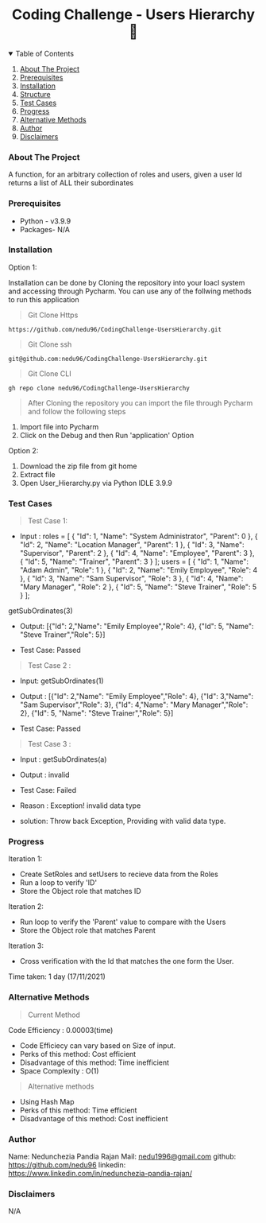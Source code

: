 <h1 align="center">Coding Challenge - Users Hierarchy 👋</h1>
<p>
</p>

<!-- TABLE OF CONTENTS -->

<details open="open">
  <summary>Table of Contents</summary>
  <ol>
    <li><a href="#about-the-project">About The Project</a></li>  
    <li><a href="#prerequisites">Prerequisites</a></li>
    <li><a href="#installation">Installation</a></li>  
    <li><a href="#structure">Structure</a></li>
    <li><a href="#test-cases">Test Cases</a></li>
    <li><a href="#Progress">Progress</a></li>
    <li><a href="#Alternative-methods">Alternative Methods</a></li>
    <li><a href="#Author">Author</a></li>
   <li><a href="# Disclaimers">Disclaimers</a></li>
  </ol>
</details>

### About The Project

A function, for an arbitrary collection of roles and users, given a user Id returns a
list of ALL their subordinates

### Prerequisites

* Python - v3.9.9  
* Packages- N/A 

### Installation

Option 1:

Installation can be done by Cloning the repository into your loacl system and accessing through Pycharm. You can use any of the follwing methods to run this application

> Git Clone Https

	https://github.com/nedu96/CodingChallenge-UsersHierarchy.git
  
> Git Clone ssh

	git@github.com:nedu96/CodingChallenge-UsersHierarchy.git
  
> Git Clone CLI

	gh repo clone nedu96/CodingChallenge-UsersHierarchy
  
> After Cloning the repository you can import the file through Pycharm and follow the following steps

1. Import file into Pycharm
2. Click on the Debug and then Run 'application' Option

Option 2:

1. Download the zip file from git home
2. Extract file 
3. Open User_Hierarchy.py via Python IDLE 3.9.9

### Test Cases


> Test Case 1: 

* Input :
roles = [
{
"Id": 1,
"Name": "System Administrator",
"Parent": 0
},
{
"Id": 2,
"Name": "Location Manager",
"Parent": 1
},
{
"Id": 3,
"Name": "Supervisor",
"Parent": 2
},
{
"Id": 4,
"Name": "Employee",
"Parent": 3
},
{
"Id": 5,
"Name": "Trainer",
"Parent": 3
}
];
users = [
{
"Id": 1,
"Name": "Adam Admin",
"Role": 1
},
{
"Id": 2,
"Name": "Emily Employee",
"Role": 4
},
{
"Id": 3,
"Name": "Sam Supervisor",
"Role": 3
},
{
"Id": 4,
"Name": "Mary Manager",
"Role": 2
},
{
"Id": 5,
"Name": "Steve Trainer",
"Role": 5
}
];

getSubOrdinates(3)

* Output: [{"Id": 2,"Name": "Emily
Employee","Role": 4}, {"Id": 5, "Name": "Steve Trainer","Role": 5}]

* Test Case: Passed

> Test Case 2 : 

* Input: getSubOrdinates(1)

* Output : [{"Id": 2,"Name": "Emily
Employee","Role": 4}, {"Id": 3,"Name": "Sam Supervisor","Role": 3},
{"Id": 4,"Name": "Mary Manager","Role": 2}, {"Id": 5, "Name": "Steve
Trainer","Role": 5}]

* Test Case: Passed


> Test Case 3 : 

* Input : getSubOrdinates(a)

* Output : invalid 

* Test Case: Failed

* Reason : Exception! invalid data type

* solution: Throw back Exception, Providing with valid data type.


### Progress

Iteration 1: 

* Create SetRoles and setUsers to recieve data from the Roles
* Run a loop to verify 'ID'
* Store the Object role that matches ID

Iteration 2:

* Run loop to verify the 'Parent' value to compare with the Users
* Store the Object role that matches Parent

Iteration 3:

* Cross verification with the Id that matches the one form the User.

Time taken: 1 day (17/11/2021)


### Alternative Methods

> Current Method


Code Efficiency : 0.00003(time)
* Code Efficiecy can vary based on Size of input.
* Perks of this method: Cost efficient
* Disadvantage  of this method: Time inefficient 
* Space Complexity : O(1)


> Alternative methods
* Using Hash Map
* Perks of this method: Time efficient
* Disadvantage  of this method: Cost inefficient 


### Author

Name: Nedunchezia Pandia Rajan
Mail: nedu1996@gmail.com
github: https://github.com/nedu96
linkedin: https://www.linkedin.com/in/nedunchezia-pandia-rajan/

### Disclaimers

N/A
